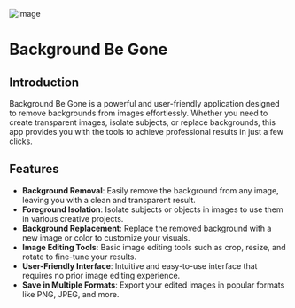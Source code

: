 ![image](https://github.com/Amrit-Raj12/bg-remover-app/assets/67092088/92d9b899-ee5e-44af-81f5-a7101f31ff71)


# Background Be Gone

## Introduction

Background Be Gone is a powerful and user-friendly application designed to remove backgrounds from images effortlessly. Whether you need to create transparent images, isolate subjects, or replace backgrounds, this app provides you with the tools to achieve professional results in just a few clicks.

## Features

- **Background Removal**: Easily remove the background from any image, leaving you with a clean and transparent result.
- **Foreground Isolation**: Isolate subjects or objects in images to use them in various creative projects.
- **Background Replacement**: Replace the removed background with a new image or color to customize your visuals.
- **Image Editing Tools**: Basic image editing tools such as crop, resize, and rotate to fine-tune your results.
- **User-Friendly Interface**: Intuitive and easy-to-use interface that requires no prior image editing experience.
- **Save in Multiple Formats**: Export your edited images in popular formats like PNG, JPEG, and more.


